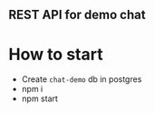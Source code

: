 <h2>REST API for demo chat<h2>

# How to start
* Create `chat-demo` db in postgres<br>
* npm i<br>
* npm start
